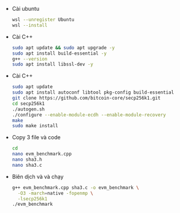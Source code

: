 
- Cài ubuntu
   ```bash
   wsl --unregister Ubuntu
   wsl --install
   ```

- Cài C++
   ```bash
   sudo apt update && sudo apt upgrade -y
   sudo apt install build-essential -y
   g++ --version
   sudo apt install libssl-dev -y
   ```

- Cài C++
   ```bash
   sudo apt update
   sudo apt install autoconf libtool pkg-config build-essential
   git clone https://github.com/bitcoin-core/secp256k1.git
   cd secp256k1
   ./autogen.sh
   ./configure --enable-module-ecdh --enable-module-recovery
   make
   sudo make install
   ```
   
- Copy 3 file và code
   ```bash
   cd
   nano evm_benchmark.cpp
   nano sha3.h
   nano sha3.c
   ```
  
- Biên dịch và và chạy 
   ```bash
   g++ evm_benchmark.cpp sha3.c -o evm_benchmark \
     -O3 -march=native -fopenmp \
     -lsecp256k1
  ./evm_benchmark
   ```
  
  
